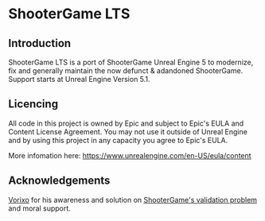 # ShooterGame LTS

## Introduction

ShooterGame LTS is a port of ShooterGame Unreal Engine 5 to modernize, fix and generally maintain the now defunct & adandoned ShooterGame.
Support starts at Unreal Engine Version 5.1.

## Licencing 
All code in this project is owned by Epic and subject to Epic's EULA and Content License Agreement. You may not use it outside of Unreal Engine and by using this project in any capacity you agree to Epic's EULA.

More infomation here: https://www.unrealengine.com/en-US/eula/content

## Acknowledgements

[Vorixo](https://vorixo.github.io/) for his awareness and solution on [ShooterGame's validation problem](https://vorixo.github.io/devtricks/shootergame-vulnerability/) and moral support.
